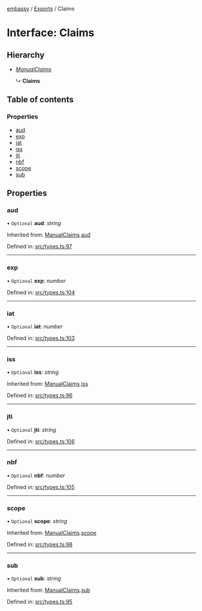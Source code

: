[embassy](../README.md) / [Exports](../modules.md) / Claims

# Interface: Claims

## Hierarchy

* [*ManualClaims*](manualclaims.md)

  ↳ **Claims**

## Table of contents

### Properties

- [aud](claims.md#aud)
- [exp](claims.md#exp)
- [iat](claims.md#iat)
- [iss](claims.md#iss)
- [jti](claims.md#jti)
- [nbf](claims.md#nbf)
- [scope](claims.md#scope)
- [sub](claims.md#sub)

## Properties

### aud

• `Optional` **aud**: *string*

Inherited from: [ManualClaims](manualclaims.md).[aud](manualclaims.md#aud)

Defined in: [src/types.ts:97](https://github.com/TomFrost/Embassy/blob/8146991/src/types.ts#L97)

___

### exp

• `Optional` **exp**: *number*

Defined in: [src/types.ts:104](https://github.com/TomFrost/Embassy/blob/8146991/src/types.ts#L104)

___

### iat

• `Optional` **iat**: *number*

Defined in: [src/types.ts:103](https://github.com/TomFrost/Embassy/blob/8146991/src/types.ts#L103)

___

### iss

• `Optional` **iss**: *string*

Inherited from: [ManualClaims](manualclaims.md).[iss](manualclaims.md#iss)

Defined in: [src/types.ts:96](https://github.com/TomFrost/Embassy/blob/8146991/src/types.ts#L96)

___

### jti

• `Optional` **jti**: *string*

Defined in: [src/types.ts:106](https://github.com/TomFrost/Embassy/blob/8146991/src/types.ts#L106)

___

### nbf

• `Optional` **nbf**: *number*

Defined in: [src/types.ts:105](https://github.com/TomFrost/Embassy/blob/8146991/src/types.ts#L105)

___

### scope

• `Optional` **scope**: *string*

Inherited from: [ManualClaims](manualclaims.md).[scope](manualclaims.md#scope)

Defined in: [src/types.ts:98](https://github.com/TomFrost/Embassy/blob/8146991/src/types.ts#L98)

___

### sub

• `Optional` **sub**: *string*

Inherited from: [ManualClaims](manualclaims.md).[sub](manualclaims.md#sub)

Defined in: [src/types.ts:95](https://github.com/TomFrost/Embassy/blob/8146991/src/types.ts#L95)
